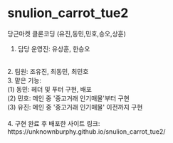 # snulion_carrot_tue2
당근마켓 클론코딩 (유진,동민,민호,승오,상훈)
<br>
1. 담당 운영진: 유상훈, 한승오
<br>
2. 팀원: 조유진, 최동민, 최민호
<br>
3. 맡은 기능:
<br>
(1) 동민: 헤더 및 푸터 구현, 배포
<br>
(2) 민호: 메인 중 '중고거래 인기매물'부터 구현
<br>
(3) 유진: 메인 중 '중고거래 인기매물' 이전까지 구현
<br>
<br>
4. 구현 완료 후 배포한 사이트 링크: https://unknownburphy.github.io/snulion_carrot_tue2/

